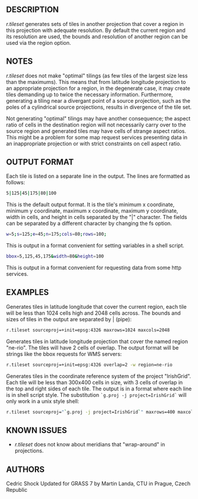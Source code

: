 ## DESCRIPTION

*r.tileset* generates sets of tiles in another projection that cover a
region in this projection with adequate resolution. By default the
current region and its resolution are used, the bounds and resolution of
another region can be used via the region option.

## NOTES

*r.tileset* does not make "optimal" tilings (as few tiles of the largest
size less than the maximums). This means that from latitude longitude
projection to an appropriate projection for a region, in the degenerate
case, it may create tiles demanding up to twice the necessary
information. Furthermore, generating a tiling near a divergant point of
a source projection, such as the poles of a cylindrical source
projections, results in divergence of the tile set.

Not generating "optimal" tilings may have another consequence; the
aspect ratio of cells in the destination region will not necessarily
carry over to the source region and generated tiles may have cells of
strange aspect ratios. This might be a problem for some map request
services presenting data in an inappropriate projection or with strict
constraints on cell aspect ratio.

## OUTPUT FORMAT

Each tile is listed on a separate line in the output. The lines are
formatted as follows:

```bash
5|125|45|175|80|100
```

This is the default output format. It is the tile's minimum x
coordinate, minimum y coordinate, maximum x coordinate, maximum y
coordinate, width in cells, and height in cells separated by the "\|"
character. The fields can be separated by a different character by
changing the fs option.

```bash
w=5;s=125;e=45;n=175;cols=80;rows=100;
```

This is output in a format convenient for setting variables in a shell
script.

```bash
bbox=5,125,45,175&width=80&height=100
```

This is output in a format convenient for requesting data from some http
services.

## EXAMPLES

Generates tiles in latitude longitude that cover the current region,
each tile will be less than 1024 cells high and 2048 cells across. The
bounds and sizes of tiles in the output are separated by \| (pipe):

```bash
r.tileset sourceproj=+init=epsg:4326 maxrows=1024 maxcols=2048
```

Generates tiles in latitude longitude projection that cover the named
region "ne-rio". The tiles will have 2 cells of overlap. The output
format will be strings like the bbox requests for WMS servers:

```bash
r.tileset sourceproj=+init=epsg:4326 overlap=2 -w region=ne-rio
```

Generates tiles in the coordinate reference system of the project
"IrishGrid". Each tile will be less than 300x400 cells in size, with 3
cells of overlap in the top and right sides of each tile. The output is
in a format where each line is in shell script style. The substitution
`` `g.proj -j project=IrishGrid` `` will only work in a unix style
shell:

```bash
r.tileset sourceproj="`g.proj -j project=IrishGrid`" maxrows=400 maxcols=300 overlap=3 -g
```

## KNOWN ISSUES

- *r.tileset* does not know about meridians that "wrap-around" in
  projections.

## AUTHORS

Cedric Shock
Updated for GRASS 7 by Martin Landa, CTU in Prague, Czech Republic
